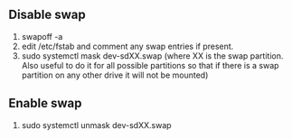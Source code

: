## Disable swap
1. swapoff -a
2. edit /etc/fstab and comment any swap entries if present.
3. sudo systemctl mask dev-sdXX.swap (where XX is the swap partition. Also useful to do it for all possible partitions so that if there is a swap partition on any other drive it will not be mounted)

## Enable swap
1. sudo systemctl unmask dev-sdXX.swap